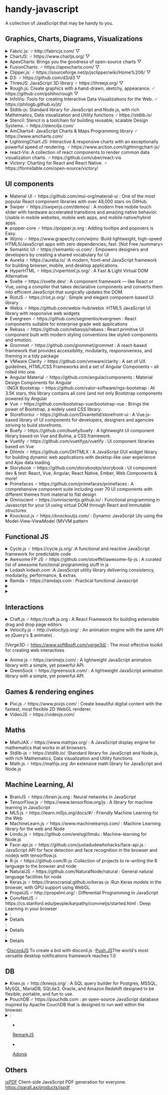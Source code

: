 # handy-javascript
A collection of JavaScript that may be handy to you.

## Graphics, Charts, Diagrams, Visualizations

<details> 
  <summary>Fabric.js: ♂ http://fabricjs.com/ ▽ </summary> 
  A powerful and simple Javascript HTML5 canvas library 
</details>

<details> 
  <summary>ChartJS: ♂ https://www.chartjs.org/ ▽ </summary>   
  
  Simple yet flexible JavaScript charting for designers & developers
  ![ChartJS](https://user-images.githubusercontent.com/1479100/45607189-2b018b80-ba7d-11e8-845e-d7ab810bc07f.png)   
</details>

<details>
    <summary>ApexCharts: Brings you the goodness of open-source charts ▽ </summary> 
 </details>
  
<details>
    <summary>FusionCharts: ♂ https://apexcharts.com/  ▽ </summary> 
  
Offers additional visualizations for your dashboards on top of ApexCharts

![FusionCharts](https://upload.wikimedia.org/wikipedia/commons/9/95/FusionCharts_JavaScript_Charting_Library.png)
</details>

<details>
  <summary>Clipper.js: ♂ https://sourceforge.net/p/jsclipper/wiki/Home%206/  ▽ </summary> 
   
Javascript translation of Angus Johnson's C# Clipper Library, which performs clipping and offsetting for both lines and polygons. All four boolean clipping operations are supported - intersection, union, difference and exclusive-or. Polygons can be of any shape including self-intersecting polygons.

![Clipper.js](https://sourceforge.net/p/jsclipper/wiki/_discuss/thread/66d9aef8/3bd6/attachment/screenshot_demo_5.0.2.1_slice_new.png)

 </details>


<details>
    <summary>D3: ♂ https://github.com/d3/d3  ▽ </summary>
  
Bring data to life with SVG, Canvas and HTML   
![D3.js](https://skyose.com/wp-content/uploads/2018/10/maxresdefault-1-1.jpg)
</details>

<details>
    <summary>ThreeJS: JavaScript 3D library ♂ https://threejs.org/  ▽ </summary> 
</details>

<details>
    <summary>Rough.js: Create graphics with a hand-drawn, sketchy, appearance. ♂ https://github.com/pshihn/rough  ▽ </summary> </details> 
    
<details>
    <summary>InfoVis: Tools for creating Interactive Data Visualizations for the Web. ♂ https://philogb.github.io/jit/ </summary> </details>
    
<details>
    <summary>Stdlib-js: Standard library for JavaScript and Node.js, with rich Mathematics, Data visualization and Utility functions ♂ https://stdlib.io/ </summary> </details>
<details>
    <summary>Stencil: Stencil is a toolchain for building reusable, scalable Design Systems. ♂ https://stenciljs.com/ </summary> </details>
<details>
    <summary>AmCharts4: JavaScript Charts & Maps Programming library ♂ https://www.amcharts.com/ </summary> </details>
<details>
    <summary>LightningChart JS: Interactive & responsive charts with an exceptionally powerful speed of rendering. ♂ https://www.arction.com/lightningchart-js/ </summary> </details>
<details>
    <summary>react-Vis: A collection of react components to render common data visualization charts. ♂ https://github.com/uber/react-vis </summary>
</details>
<details>
    <summary>Victory: Charting for React and React Native. ♂ https://formidable.com/open-source/victory/ </summary>
</details>

## UI components
<details>
    <summary>Material UI ♂ https://github.com/mui-org/material-ui : One of the most popular React component libraries with over 48,000 stars on GitHub.</summary> </details> 
<details>
    <summary>Swiper ♂ https://swiperjs.com/demos/ : A modern free mobile touch slider with hardware accelerated transitions and amazing native behavior. Usable in mobile websites, mobile web apps, and mobile native/hybrid apps.</summary> </details>
<details>
    <summary>popper-core ♂ https://popper.js.org : Adding tooltips and popovers is Easy.</summary> </details>
<details>
    <summary>Wijmo ♂ https://www.grapecity.com/wijmo :Build lightweight, high-speed HTML5/JavaScript apps with zero dependencies, fast. [Not Free /summary>
<details>
    <summary>Semantic UI ♂ https://semantic-ui.com/ : Empowers designers and developers by creating a shared vocabulary for UI</summary> </details>
<details>
    <summary>Aurelia ♂ https://aurelia.io/ :A modern, front-end JavaScript framework for building browser, mobile, and desktop applications.</summary> </details> 
<details>
    <summary>HyperHTML ♂ https://viperhtml.js.org/ : A Fast & Light Virtual DOM Alternative</summary> </details>
<details>
    <summary>Svelte ♂ https://svelte.dev/ : A component framework — like React or Vue, using a compiler that takes declarative components and converts them into efficient JavaScript that surgically updates the DOM.</summary> </details> 
<details>
    <summary>RiotJS ♂ https://riot.js.org/ : Simple and elegant component-based UI library</summary> </details>
<details>
    <summary>Webix ♂ https://github.com/webix-hub/webix :HTML5 JavaScript UI library with responsive web widgets</summary> </details>
<details>
    <summary>Evergreen ♂ https://github.com/segmentio/evergreen : React components suitable for enterprise grade web applications</summary> </details>
<details>
    <summary>Rebass ♂ https://github.com/rebassjs/rebass : React primitive UI component built with modern styling conventions like styled-components and emotion.</summary> </details> 
<details>
    <summary>Grommet ♂ https://github.com/grommet/grommet : A react-based framework that provides accessibility, modularity, responsiveness, and theming in a tidy package</summary> </details>
<details>
    <summary>VMware Clarity ♂ https://github.com/vmware/clarity :  A set of UX guidelines, HTML/CSS Frameworks and a set of Angular Components – all rolled into one.</summary> </details>
<details>
    <summary>Angular Material ♂ https://github.com/angular/components : Material Design Components for Angular</summary> </details>
-[NGX Bootstrap ♂ https://github.com/valor-software/ngx-bootstrap : At 3.5K stars, this library contains all core (and not only  Bootstrap components powered by Angular
<details>
    <summary>Vue ♂ https://github.com/bootstrap-vue/bootstrap-vue :  Brings the power of Bootstrap, a widely used CSS library.</summary> </details>
      
<details>
    <summary>Storefrontui ♂ https://github.com/Divanteltd/storefront-ui : A Vue.js-based library of UI components for developers, designers and agencies striving to build storefronts.</summary> 
</details> 
      
<details>
<summary>Buefy ♂ https://github.com/buefy/buefy : A lightweight UI component library based on Vue and Bulma, a CSS framework.</summary> 
</details>


<details>
    <summary>Vuetify ♂ https://github.com/vuetifyjs/vuetify : UI component libraries based on Vue</summary> 
</details>

<details>
    <summary>Dhtmlx ♂ https://github.com/DHTMLX : A JavaScript GUI widget library for building dynamic web applications with desktop-like user experience and Ajax data loading</summary> 
</details>

<details>
    <summary>Storybook ♂ https://github.com/storybookjs/storybook :  UI component dev & test: React, Vue, Angular, React Native, Ember, Web Components & more!</summary> 
</details> 

<details>
    <summary>Primefaces ♂ https://github.com/primefaces/primefaces : A comprehensive component suite including over 70 UI components with different themes from material to flat design</summary> 
</details>

<details>
    <summary>Omniscient ♂ https://omniscientjs.github.io/ : Functional programming in Javascript for your UI using virtual DOM through React and Immutable structures</summary> 
</details>

<details>
    <summary>Knockout.js ♂ https://knockoutjs.com/ : Dynamic JavaScript UIs using the Model-View-ViewModel (MVVM  pattern</summary> </details>


## Functional JS

<details>
    <summary>Cycle.js ♂ https://cycle.js.org/ :A functional and reactive JavaScript framework for predictable code</summary> 
</details>


<details>
    <summary>Awesome FP JS ♂ https://github.com/stoeffel/awesome-fp-js : A curated list of awesome functional programming stuff in js</summary> 
</details>


<details>
    <summary>Lodash lodash.com :A JavaScript utility library delivering consistency, modularity, performance, & extras.</summary> </details>
<details>
    <summary>Ramda ♂ https://ramdajs.com : Practical functional Javascript</summary> 
</details> 
<details>    <summary>  </summary>  </details>
<details>    <summary>  </summary>  </details>



## Interactions

<details>
    <summary>Craft.js ♂ https://craft.js.org : A React Framework for building extensible drag and drop page editors</summary> 
</details>

<details>
    <summary>Velocity.js ♂ http://velocityjs.org/ :  An animation engine with the same API as jQuery's $.animate( .</summary> 
</details> 

[Verge3D ♂ https://www.soft8soft.com/verge3d/ : The most effective toolkit for creating web interactives

<details>
    <summary>Anime.js ♂ https://animejs.com/ : A lightweight JavaScript animation library with a simple, yet powerful API.</summary> </details>
    
<details>
    <summary>GreenSock ♂ https://greensock.com/ : A lightweight JavaScript animation library with a simple, yet powerful API.</summary> </details>
    

## Games & rendering engines

<details>
    <summary>Pixi.js ♂ https://www.pixijs.com/ : Create beautiful digital content with the fastest, most flexible 2D WebGL renderer. </summary> 
</details>

<details>    
<summary>VideoJS  ♂ https://videojs.com/ </summary>  

Video.js is a web video player built from the ground up for an HTML5 world. It supports HTML5 video and modern streaming formats, as well as YouTube, Vimeo, and even Flash (through plugins, more on that later).

![VideoJS](https://raw.githubusercontent.com/maluklo/Skin-video-js-6.2.6/master/video-js.png)
</details>

## Maths

<details>
    <summary>MathJAX ♂ https://www.mathjax.org/ : A JavaScript display engine for mathematics that works in all browsers.</summary> </details>
    
<details>
    <summary>Stdlib-js ♂ https://stdlib.io/ :Standard library for JavaScript and Node.js, with rich Mathematics, Data visualization and Utility functions</summary> 
</details>

    
<details>
    <summary>Math.js ♂ https://mathjs.org :An extensive math library for JavaScript and Node.js</summary> 
</details> 
   
    


## Machine Learning, AI

<details>
    <summary>BrainJS ♂ https://brain.js.org : Neural networks in JavaScript</summary> 
</details>

<details>
    <summary>TensorFlow.js ♂ https://www.tensorflow.org/js : A library for machine learning in JavaScript</summary> 
</details>

<details>
    <summary>ML5.js ♂ https://learn.ml5js.org/docs/#/ : Friendly Machine Learning for the Web</summary> 
</details>

<details>
    <summary>MachineLearn.js ♂ https://www.machinelearnjs.com/ : Machine Learning library for the web and Node</summary>
</details> 

<details>
    <summary>Limdu.js ♂ https://github.com/erelsgl/limdu : Machine-learning for Node.js</summary> 
</details>


<details>
    <summary>Face-api.js ♂ https://github.com/justadudewhohacks/face-api.js : JavaScript API for face detection and face recognition in the browser and nodejs with tensorflow.js</summary> </details>
<details>
    <summary>R-js ♂ https://github.com/R-js :Collection of projects to re-writing the R language to the browser and node</summary> </details>
<details>
    <summary>NaturalJS ♂ https://github.com/NaturalNode/natural : General natural language facilities for node</summary> </details>
<details>
    <summary>Keras.js ♂ https://transcranial.github.io/keras-js :Run Keras models in the browser, with GPU support using WebGL</summary> </details> 
<details>
    <summary>PropelJS ♂ http://propelml.org/ : Differential Programming in JavaScript</summary> </details>
<details>
    <summary>ConvNetJS ♂ https://cs.stanford.edu/people/karpathy/convnetjs/started.html : Deep Learning in your browser</summary> </details>
<details>
    <summary>  :
<details></details>
    <summary>  :
<details></details>
    <summary>  :
<details></details>
   
 -[DiscordJS](https://discordapp.com/developers/docs/intro) To create a bot with discord.js
 -[Push.JS](https://pushjs.org/#)The world's most versatile desktop notifications framework reaches 1.0

## DB 
<details>
    <summary>Knex.js ♂ http://knexjs.org/ : A SQL query builder for Postgres, MSSQL, MySQL, MariaDB, SQLite3, Oracle, and Amazon Redshift designed to be flexible, portable, and fun to use.</summary> </details>
<details>
    <summary>PouchDB ♂ https://pouchdb.com : an open-source JavaScript database inspired by Apache CouchDB that is designed to run well within the browser.</summary>
</details> 
<details>
    <summary>  :
</summary> </details>

- [RemarkJS](https://github.com/gnab/remark)

- [Adonis](https://adonisjs.com/)

## Others
[jsPDF](https://github.com/MrRio/jsPDF) Client-side JavaScript PDF generation for everyone. https://parall.ax/products/jspdf

